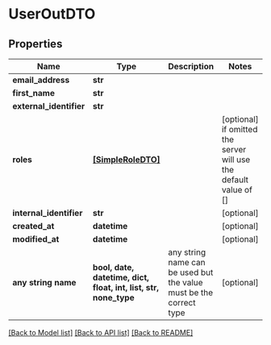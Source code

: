 # UserOutDTO


## Properties
Name | Type | Description | Notes
------------ | ------------- | ------------- | -------------
**email_address** | **str** |  | 
**first_name** | **str** |  | 
**external_identifier** | **str** |  | 
**roles** | [**[SimpleRoleDTO]**](SimpleRoleDTO.md) |  | [optional]  if omitted the server will use the default value of []
**internal_identifier** | **str** |  | [optional] 
**created_at** | **datetime** |  | [optional] 
**modified_at** | **datetime** |  | [optional] 
**any string name** | **bool, date, datetime, dict, float, int, list, str, none_type** | any string name can be used but the value must be the correct type | [optional]

[[Back to Model list]](../README.md#documentation-for-models) [[Back to API list]](../README.md#documentation-for-api-endpoints) [[Back to README]](../README.md)


